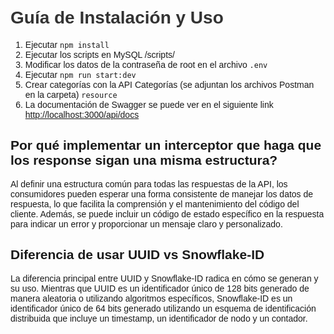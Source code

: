 <!DOCTYPE html>
<html lang="es">
<head>
    <meta charset="UTF-8">
    <meta name="viewport" content="width=device-width, initial-scale=1.0">
    <title>Guía de Instalación y Uso</title>
    <style>
        body {
            font-family: Arial, sans-serif;
            margin: 0;
            padding: 20px;
        }
        h1 {
            color: #333;
        }        
    </style>
</head>
<body>
    <h1>Guía de Instalación y Uso</h1>
    <ol>
  <li>Ejecutar <code>npm install</code></li>
  <li>Ejecutar los scripts en MySQL /scripts/</li>
  <li>Modificar los datos de la contraseña de root en el archivo <code>.env</code></li>
  <li>Ejecutar <code>npm run start:dev</code></li>
  <li>Crear categorías con la API Categorías (se adjuntan los archivos Postman en la carpeta) <code>resource</code></li>
  <li>La documentación de Swagger se puede ver en el siguiente link <a href="http://localhost:3000/api/docs">http://localhost:3000/api/docs</a></li>

</ol>
   
<h2>Por qué implementar un interceptor que haga que los response sigan una misma estructura?</h2>
<p>Al definir una estructura común para todas las respuestas de la API, los consumidores pueden esperar una forma consistente de manejar los datos de respuesta, lo que facilita la comprensión y el mantenimiento del código del cliente. Además, se puede incluir un código de estado específico en la respuesta para indicar un error y proporcionar un mensaje claro y personalizado.</p>

<h2>Diferencia de usar UUID vs Snowflake-ID</h2>
<p>La diferencia principal entre UUID y Snowflake-ID radica en cómo se generan y su uso. Mientras que UUID es un identificador único de 128 bits generado de manera aleatoria o utilizando algoritmos específicos, Snowflake-ID es un identificador único de 64 bits generado utilizando un esquema de identificación distribuida que incluye un timestamp, un identificador de nodo y un contador.</p>        
</body>
</html>
